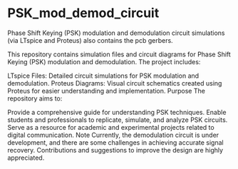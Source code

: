 # PSK_mod_demod_circuit
Phase Shift Keying (PSK) modulation and demodulation circuit simulations (via LTspice and Proteus) also contains the pcb gerbers.

This repository contains simulation files and circuit diagrams for Phase Shift Keying (PSK) modulation and demodulation. The project includes:

LTspice Files: Detailed circuit simulations for PSK modulation and demodulation.
Proteus Diagrams: Visual circuit schematics created using Proteus for easier understanding and implementation.
Purpose
The repository aims to:

Provide a comprehensive guide for understanding PSK techniques.
Enable students and professionals to replicate, simulate, and analyze PSK circuits.
Serve as a resource for academic and experimental projects related to digital communication.
Note
Currently, the demodulation circuit is under development, and there are some challenges in achieving accurate signal recovery. Contributions and suggestions to improve the design are highly appreciated.
